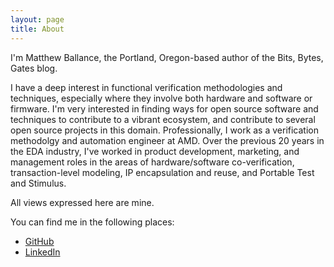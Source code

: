 ```yaml
---
layout: page
title: About
---
```


I'm Matthew Ballance, the Portland, Oregon-based author of the Bits, Bytes, Gates
blog. 

I have a deep interest in functional verification methodologies and techniques, 
especially where they involve both hardware and software or firmware. I'm very
interested in finding ways for open source software and techniques to contribute
to a vibrant ecosystem, and contribute to several open source projects in this domain.
Professionally, I work as a verification methodolgy and automation engineer at AMD. 
Over the previous 20 years in the EDA industry, I've worked in product development,
marketing, and management roles in the areas of hardware/software co-verification,
transaction-level modeling, IP encapsulation and reuse, and Portable Test and Stimulus.

All views expressed here are mine.

You can find me in the following places:
- [GitHub](https://github.com/mballance)
- [LinkedIn](https://www.linkedin.com/in/matthew-ballance)

